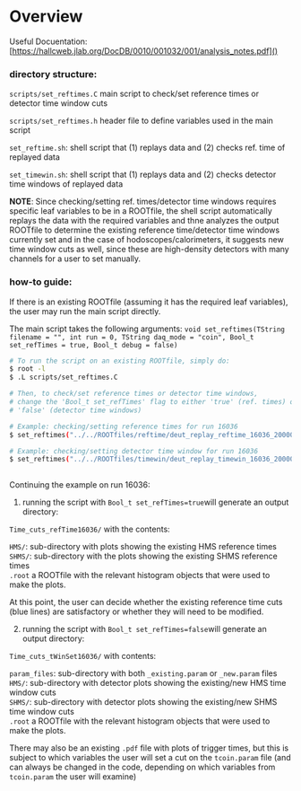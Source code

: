 # Overview
Useful Docuentation: [https://hallcweb.jlab.org/DocDB/0010/001032/001/analysis_notes.pdf]()

### directory structure: <br>

`scripts/set_reftimes.C` main script to check/set reference times or detector time window cuts

`scripts/set_reftimes.h` header file to define variables used in the main script

`set_reftime.sh`: shell script that (1) replays data and (2) checks ref. time of replayed data

`set_timewin.sh`: shell script that (1) replays data and (2) checks detector time windows of replayed data

**NOTE**: Since checking/setting ref. times/detector time windows requires specific leaf variables to be in a ROOTfile, the shell script automatically replays the data with the  required variables and thne analyzes the output ROOTfile to determine the existing reference time/detector time windows currently
set and in the case of hodoscopes/calorimeters, it suggests new time window cuts as well, since these are high-density detectors with many channels for a user to set manually.

### how-to guide:
If there is an existing ROOTfile (assuming it has the required leaf variables), the user may run the main script directly.

The main script takes the following arguments:
`void set_reftimes(TString filename = "", int run = 0, TString daq_mode = "coin", Bool_t set_refTimes = true, Bool_t debug = false)
`

```sh
# To run the script on an existing ROOTfile, simply do:      
$ root -l                                                                                                                                                                   
$ .L scripts/set_reftimes.C

# Then, to check/set reference times or detector time windows, 
# change the 'Bool_t set_refTimes' flag to either 'true' (ref. times) or
# 'false' (detector time windows)

# Example: checking/setting reference times for run 16036
$ set_reftimes("../../ROOTfiles/reftime/deut_replay_reftime_16036_20000.root", 16036, "coin", true, false)    

# Example: checking/setting detector time window for run 16036
$ set_reftimes("../../ROOTfiles/timewin/deut_replay_timewin_16036_20000.root", 16036, "coin", false, false)      
                                                                                                                                
```
Continuing the example on run 16036: <br> 

1) running the script with `Bool_t set_refTimes=true`will generate an output directory: <br>

`Time_cuts_refTime16036/` with the contents: <br>

`HMS/`: sub-directory with plots showing the existing HMS reference times <br>
`SHMS/`: sub-directory with the plots showing the existing SHMS reference times <br>
`.root` a ROOTfile with the relevant histogram objects that were used to make the plots.

At this point, the user can decide whether the existing reference time cuts (blue lines) are satisfactory or whether they will need to be modified.


2) running the script with `Bool_t set_refTimes=false`will generate an output directory: <br>

`Time_cuts_tWinSet16036/` with contents: <br>

`param_files`: sub-directory with both `_existing.param` or `_new.param` files <br>
`HMS/`: sub-directory with detector plots showing the existing/new HMS time window cuts <br>
`SHMS/`: sub-directory with detector plots showing the existing/new SHMS time window cuts <br>
`.root` a ROOTfile with the relevant histogram objects that were used to make the plots.

There may also be an existing `.pdf` file with plots of trigger times, but this is subject to which variables the user will set a cut on the `tcoin.param` file (and can always be changed in the code, depending on which variables from `tcoin.param` the user will examine)

